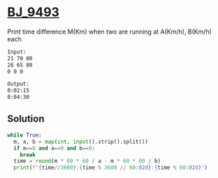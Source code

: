 # [BJ_9493](https://acmicpc.net/problem/9493)

Print time difference M(Km) when two are running at A(Km/h), B(Km/h) each

```txt
Input:
21 70 80
26 65 80
0 0 0

Output:
0:02:15
0:04:30
```

## Solution

```py
while True:
  m, a, b = map(int, input().strip().split())
  if m==0 and a==0 and b==0:
    break
  time = round(m * 60 * 60 / a - m * 60 * 60 / b)
  print(f"{time//3600}:{time % 3600 // 60:02d}:{time % 60:02d}")
```
